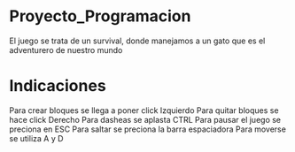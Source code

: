 # Proyecto_Programacion

El juego se trata de un survival, donde manejamos a un gato que es el adventurero de nuestro mundo

# Indicaciones
Para crear bloques se llega a poner click Izquierdo
Para quitar bloques se hace click Derecho
Para dasheas se aplasta CTRL
Para pausar el juego se preciona en ESC
Para saltar se preciona la barra espaciadora
Para moverse se utiliza A y D

